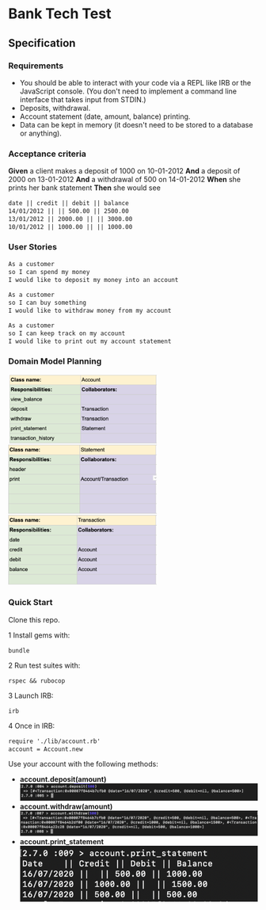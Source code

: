 # Bank Tech Test

## Specification
### Requirements
- You should be able to interact with your code via a REPL like IRB or the JavaScript console. (You don't need to implement a command line interface that takes input from STDIN.)
- Deposits, withdrawal.
- Account statement (date, amount, balance) printing.
- Data can be kept in memory (it doesn't need to be stored to a database or anything).
### Acceptance criteria
**Given** a client makes a deposit of 1000 on 10-01-2012
**And** a deposit of 2000 on 13-01-2012
**And** a withdrawal of 500 on 14-01-2012
**When** she prints her bank statement
**Then** she would see
```
date || credit || debit || balance
14/01/2012 || || 500.00 || 2500.00
13/01/2012 || 2000.00 || || 3000.00
10/01/2012 || 1000.00 || || 1000.00
```

### User Stories
```
As a customer
so I can spend my money
I would like to deposit my money into an account
```
```
As a customer
so I can buy something
I would like to withdraw money from my account
```
```
As a customer
so I can keep track on my account
I would like to print out my account statement
```
### Domain Model Planning
<img src="image/account.png" width="300">
<img src="image/Sclass.png" width="300">
<img src="image/Tclass.png" width="300">

### Quick Start
Clone this repo.

1 Install gems with:
```
bundle
```
2 Run test suites with:
```
rspec && rubocop
```
3 Launch IRB:
```
irb
```
4 Once in IRB:
```
require './lib/account.rb'
account = Account.new
```
Use your account with the following methods:

- **account.deposit(amount)**
![deposit](image/deposit.png)
- **account.withdraw(amount)**
![withdraw](image/withdraw.png)
- **account.print_statement**
![statement](image/statement.png)